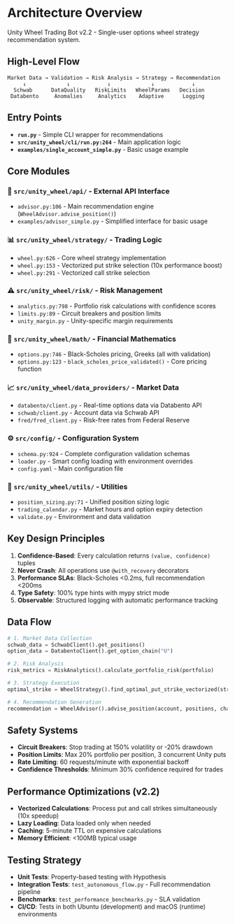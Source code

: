 # Architecture Overview

Unity Wheel Trading Bot v2.2 - Single-user options wheel strategy recommendation system.

## High-Level Flow
```
Market Data → Validation → Risk Analysis → Strategy → Recommendation
     ↓             ↓            ↓             ↓            ↓
  Schwab      DataQuality   RiskLimits   WheelParams   Decision
 Databento     Anomalies     Analytics    Adaptive      Logging
```

## Entry Points
- **`run.py`** - Simple CLI wrapper for recommendations
- **`src/unity_wheel/cli/run.py:264`** - Main application logic
- **`examples/single_account_simple.py`** - Basic usage example

## Core Modules

### 🎯 **`src/unity_wheel/api/`** - External API Interface
- `advisor.py:106` - Main recommendation engine (`WheelAdvisor.advise_position()`)
- `examples/advisor_simple.py` - Simplified interface for basic usage

### 📊 **`src/unity_wheel/strategy/`** - Trading Logic
- `wheel.py:626` - Core wheel strategy implementation
 - `wheel.py:153` - Vectorized put strike selection (10x performance boost)
 - `wheel.py:291` - Vectorized call strike selection

### ⚠️ **`src/unity_wheel/risk/`** - Risk Management
- `analytics.py:798` - Portfolio risk calculations with confidence scores
- `limits.py:89` - Circuit breakers and position limits
- `unity_margin.py` - Unity-specific margin requirements

### 🧮 **`src/unity_wheel/math/`** - Financial Mathematics
- `options.py:746` - Black-Scholes pricing, Greeks (all with validation)
- `options.py:123` - `black_scholes_price_validated()` - Core pricing function

### 📈 **`src/unity_wheel/data_providers/`** - Market Data
- `databento/client.py` - Real-time options data via Databento API
- `schwab/client.py` - Account data via Schwab API
- `fred/fred_client.py` - Risk-free rates from Federal Reserve

### ⚙️ **`src/config/`** - Configuration System
- `schema.py:924` - Complete configuration validation schemas
- `loader.py` - Smart config loading with environment overrides
- `config.yaml` - Main configuration file

### 🔧 **`src/unity_wheel/utils/`** - Utilities
- `position_sizing.py:71` - Unified position sizing logic
- `trading_calendar.py` - Market hours and option expiry detection
- `validate.py` - Environment and data validation

## Key Design Principles

1. **Confidence-Based**: Every calculation returns `(value, confidence)` tuples
2. **Never Crash**: All operations use `@with_recovery` decorators
3. **Performance SLAs**: Black-Scholes <0.2ms, full recommendation <200ms
4. **Type Safety**: 100% type hints with mypy strict mode
5. **Observable**: Structured logging with automatic performance tracking

## Data Flow

```python
# 1. Market Data Collection
schwab_data = SchwabClient().get_positions()
option_data = DatabentoClient().get_option_chain("U")

# 2. Risk Analysis
risk_metrics = RiskAnalytics().calculate_portfolio_risk(portfolio)

# 3. Strategy Execution
optimal_strike = WheelStrategy().find_optimal_put_strike_vectorized(strikes)

# 4. Recommendation Generation
recommendation = WheelAdvisor().advise_position(account, positions, chains)
```

## Safety Systems

- **Circuit Breakers**: Stop trading at 150% volatility or -20% drawdown
- **Position Limits**: Max 20% portfolio per position, 3 concurrent Unity puts
- **Rate Limiting**: 60 requests/minute with exponential backoff
- **Confidence Thresholds**: Minimum 30% confidence required for trades

## Performance Optimizations (v2.2)

 - **Vectorized Calculations**: Process put and call strikes simultaneously (10x speedup)
- **Lazy Loading**: Data loaded only when needed
- **Caching**: 5-minute TTL on expensive calculations
- **Memory Efficient**: <100MB typical usage

## Testing Strategy

- **Unit Tests**: Property-based testing with Hypothesis
- **Integration Tests**: `test_autonomous_flow.py` - Full recommendation pipeline
- **Benchmarks**: `test_performance_benchmarks.py` - SLA validation
- **CI/CD**: Tests in both Ubuntu (development) and macOS (runtime) environments
